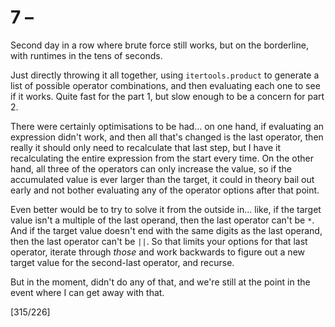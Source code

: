 # 7 &ndash; 

Second day in a row where brute force still works, but on the borderline, with runtimes in the tens of seconds.

Just directly throwing it all together, using `itertools.product` to generate a list of possible operator combinations, and then evaluating each one to see if it works. Quite fast for the part 1, but slow enough to be a concern for part 2.

There were certainly optimisations to be had... on one hand, if evaluating an expression didn't work, and then all that's changed is the last operator, then really it should only need to recalculate that last step, but I have it recalculating the entire expression from the start every time. On the other hand, all three of the operators can only increase the value, so if the accumulated value is ever larger than the target, it could in theory bail out early and not bother evaluating any of the operator options after that point.

Even better would be to try to solve it from the outside in... like, if the target value isn't a multiple of the last operand, then the last operator can't be `*`. And if the target value doesn't end with the same digits as the last operand, then the last operator can't be `||`. So that limits your options for that last operator, iterate through _those_ and work backwards to figure out a new target value for the second-last operator, and recurse.

But in the moment, didn't do any of that, and we're still at the point in the event where I can get away with that.

[315/226]
